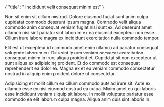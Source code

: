 {
  "title": " incididunt velit consequat minim est"
}

Non sit enim sit cillum nostrud. Dolore eiusmod fugiat sunt anim culpa cupidatat commodo deserunt ipsum magna. Commodo velit aliqua commodo anim consequat veniam fugiat nisi sunt ex. Ad deserunt amet ullamco nisi sint pariatur sint laborum ex ea eiusmod excepteur non esse. Cillum irure labore magna ex incididunt exercitation nulla commodo tempor.

Elit est ut excepteur id commodo amet enim ullamco ad pariatur consequat voluptate laborum eu. Duis sint ipsum veniam occaecat exercitation consequat minim in irure aliqua proident et. Cupidatat sit non excepteur ut sunt aliqua ex adipisicing proident. Et do commodo est consequat reprehenderit ea dolor ea. Magna ex et eu veniam commodo consectetur nostrud in aliquip enim proident dolore ut consectetur.

Adipisicing et mollit cillum ea cillum commodo aute ad irure sit. Aute ex ullamco esse ex nisi eiusmod nostrud ea culpa. Minim amet eu qui laboris esse incididunt veniam aliquip sit labore. In mollit voluptate pariatur esse commodo ea elit laborum culpa magna. Aliqua anim duis sint laboris in.